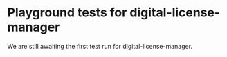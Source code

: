 # Playground tests for digital-license-manager
We are still awaiting the first test run for digital-license-manager.
